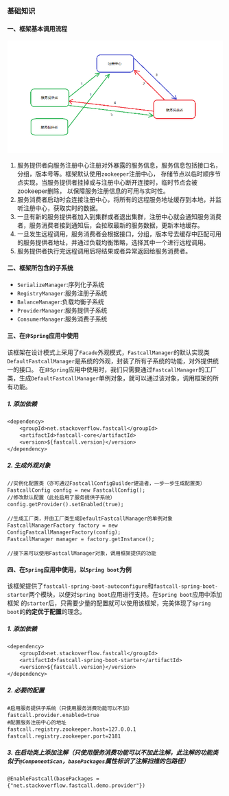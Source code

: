 ### 基础知识

#### 一、框架基本调用流程
![overview](../image/overview.png)
1. 服务提供者向服务注册中心注册对外暴露的服务信息，服务信息包括接口名，分组，版本号等。框架默认使用`zookeeper`注册中心，
存储节点以临时顺序节点实现，当服务提供者挂掉或与注册中心断开连接时，临时节点会被zookeeper删除，
以保障服务注册信息的可用与实时性。
2. 服务消费者启动时会连接注册中心，将所有的远程服务地址缓存到本地，并监听注册中心，获取实时的数据。
3. 一旦有新的服务提供者加入到集群或者退出集群，注册中心就会通知服务消费者，服务消费者接到通知后，会拉取最新的服务数据，更新本地缓存。
4. 一旦发生远程调用，服务消费者会根据接口，分组，版本号去缓存中匹配可用的服务提供者地址，并通过负载均衡策略，选择其中一个进行远程调用。
5. 服务提供者执行完远程调用后将结果或者异常返回给服务消费者。

#### 二、框架所包含的子系统
* `SerializeManager`:序列化子系统
* `RegistryManager`:服务注册子系统
* `BalanceManager`:负载均衡子系统
* `ProviderManager`:服务提供子系统
* `ConsumerManager`:服务消费子系统

#### 三、在`非Spring`应用中使用
该框架在设计模式上采用了`Facade`外观模式，`FastcallManager`的默认实现类`DefaultFastcallManager`是系统的外观，封装了所有子系统的功能，对外提供统一的接口。
在`非Spring`应用中使用时，我们只需要通过`FastcallManager`的工厂类，生成`DefaultFastcallManager`单例对象，就可以通过该对象，调用框架的所有功能。

##### 1. 添加依赖
```
<dependency>
    <groupId>net.stackoverflow.fastcall</groupId>
    <artifactId>fastcall-core</artifactId>
    <version>${fastcall.version}</version>
</dependency>
```

##### 2. 生成外观对象
```
//实例化配置类（亦可通过FastcallConfigBuilder建造者，一步一步生成配置类）
FastcallConfig config = new FastcallConfig();
//修改默认配置（此处启用了服务提供子系统）
config.getProvider().setEnabled(true);

//生成工厂类，并由工厂类生成DefaultFastcallManager的单例对象
FastcallManagerFactory factory = new ConfigFastcallManagerFactory(config);
FastcallManager manager = factory.getInstance();

//接下来可以使用FastcallManager对象，调用框架提供的功能
```

#### 四、在`Spring`应用中使用，以`Spring boot`为例
该框架提供了`fastcall-spring-boot-autoconfigure`和`fastcall-spring-boot-starter`两个模块，以便对`Spring boot`应用进行支持。在`Spring boot`应用中添加框架
的`starter`后，只需要少量的配置就可以使用该框架，完美体现了`Spring boot`的**约定优于配置**的理念。

##### 1. 添加依赖
```
<dependency>
    <groupId>net.stackoverflow.fastcall</groupId>
    <artifactId>fastcall-spring-boot-starter</artifactId>
    <version>${fastcall.version}</version>
</dependency>
```

##### 2. 必要的配置
```
#启用服务提供子系统（只使用服务消费功能可以不加）
fastcall.provider.enabled=true
#配置服务注册中心的地址
fastcall.registry.zookeeper.host=127.0.0.1
fastcall.registry.zookeeper.port=2181
```

##### 3. 在启动类上添加注解（只使用服务消费功能可以不加此注解，此注解的功能类似于`@ComponentScan`，`basePackages`属性标识了注解扫描的包路径）
```
@EnableFastcall(basePackages = {"net.stackoverflow.fastcall.demo.provider"})
```